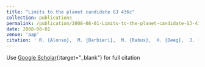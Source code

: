 ```yaml
---
title: "Limits to the planet candidate GJ 436c"
collection: publications
permalink: /publication/2008-08-01-Limits-to-the-planet-candidate-GJ-436c
date: 2008-08-01
venue: 'aap'
citation: ' R. {Alonso},  M. {Barbieri},  M. {Rabus},  H. {Deeg},  J. {Belmonte},  J. {Almenara}, &quot;Limits to the planet candidate GJ 436c.&quot; aap, 2008.'
---
```

Use [Google Scholar](https://scholar.google.com/scholar?q=Limits+to+the+planet+candidate+GJ+436c){:target="_blank"} for full citation